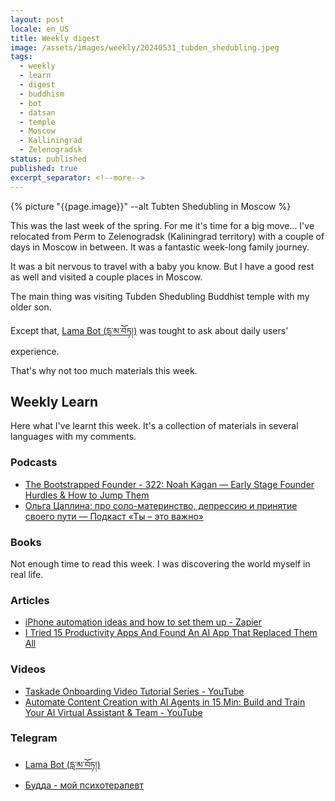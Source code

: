```yaml
---
layout: post
locale: en_US
title: Weekly digest
image: /assets/images/weekly/20240531_tubden_shedubling.jpeg
tags:
  - weekly
  - learn
  - digest
  - buddhism
  - bot
  - datsan
  - temple
  - Moscow
  - Kalliningrad
  - Zelenogradsk
status: published
published: true
excerpt_separator: <!--more-->
---
```

{% picture "{{page.image}}" --alt Tubten Shedubling in Moscow %}

This was the last week of the spring. For me it's time for a big move...
I've relocated from Perm to Zelenogradsk (Kaliningrad territory) with a couple of days in Moscow in between. It was a fantastic week-long family journey.

It was a bit nervous to travel with a baby you know. But I have a good rest as well and visited a couple places in Moscow. 

The main thing was visiting Tubden Shedubling Buddhist temple with my older son.

Except that,  [Lama Bot (དླ་མ་བོཏ།)](https://t.me/compassion_lama_bot) was tought to ask about daily users' experience.
<!--more-->

That's why not too much materials this week.


## Weekly Learn
Here what I've learnt this week. It's a collection of materials  in several languages with my comments.

### Podcasts
- [The Bootstrapped Founder - 322: Noah Kagan — Early Stage Founder Hurdles & How to Jump Them](https://tbf.fm/episodes/322-noah-kagan-early-stage-founder-hurdles-how-to-jump-them)
- [Ольга Цаплина: про соло-материнство, депрессию и принятие своего пути — Подкаст «Ты – это важно»](https://elens-way.mave.digital/ep-45)

### Books
Not enough time to read this week. I was discovering the world myself in real life.

### Articles
- [iPhone automation ideas and how to set them up - Zapier](https://zapier.com/blog/iphone-automation-ideas/?utm_source=Iterable&utm_medium=email&utm_campaign=itbl-gbl-pgv-ooc-blog_zapier_ai_guide_20240513-ctn)
- [I Tried 15 Productivity Apps And Found An AI App That Replaced Them All](https://medium.com/@nallysbiz/i-tried-15-productivity-apps-and-found-an-ai-app-that-replaced-them-all-8fde11fd9795)

### Videos
- [Taskade Onboarding Video Tutorial Series - YouTube](https://youtube.com/playlist?list=PL6AK9nQTVp4o4zPhtReCRhiZiuob7_lnF&si=xyOLW3bbl-cnsO2h)
- [Automate Content Creation with AI Agents in 15 Min: Build and Train Your AI Virtual Assistant & Team - YouTube](https://youtu.be/rhmwtNxoK98?si=Hj-8IgYVEf6nHb0l)

### Telegram
-  [Lama Bot (དླ་མ་བོཏ།)](https://t.me/compassion_lama_bot)
-  [Будда - мой психотерапевт](https://t.me/Buddha_is_my_theropist_ru)

